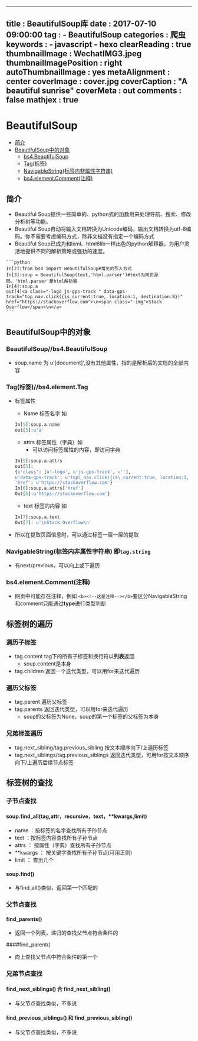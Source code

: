 
---
title : BeautifulSoup库
date : 2017-07-10 09:00:00
tag :
	- BeautifulSoup
categories : 爬虫
keywords :
	- javascript
	- hexo
clearReading : true
thumbnailImage : WechatIMG3.jpeg
thumbnailImagePosition : right
autoThumbnailImage : yes
metaAlignment : center
coverImage : cover.jpg
coverCaption : "A beautiful sunrise"
coverMeta : out
comments : false
mathjex : true
---
<!-- excerpt -->
# BeautifulSoup

* [简介](#简介)
* [BeautifulSoup中的对象](#BeautifulSoup中的对象)
	* [bs4.BeautifulSoup](#BeautifulSoup//bs4.BeautifulSoup)
	* [Tag(标签)](#bs4.element.Tag)
	* [NavigableString(标签内非属性字符串)](#NavigableString标签内非属性字符串)
	* [bs4.element.Comment(注释)](#bs4.element.Comment(注释))

## 简介

- Beautiful Soup提供一些简单的、python式的函数用来处理导航、搜索、修改分析树等功能。
- Beautiful Soup自动将输入文档转换为Unicode编码，输出文档转换为utf-8编码。你不需要考虑编码方式，除非文档没有指定一个编码方式
- Beautiful Soup已成为和lxml、html6lib一样出色的python解释器，为用户灵活地提供不同的解析策略或强劲的速度。
<!-- more -->
	```python
	In[2]:from bs4 import BeautifulSoup#常见的引入方式
	In[3]:soup = BeautifulSoup(text,'html.parser')#text为网页源码，'html.parser'是html解析器
	In[4]:soup.a
	out[4]<a class="-logo js-gps-track " data-gps-track="top_nav.click({is_current:true, location:1, destination:8})" href="https://stackoverflow.com">\n<span class="-img">Stack Overflow</span>\n</a>
	```

## BeautifulSoup中的对象
### BeautifulSoup//bs4.BeautifulSoup

- soup.name 为 u'[document]',没有其他属性，指的是解析后的文档的全部内容


### Tag(标签)//bs4.element.Tag

- 标签属性
	- Name 标签名字 如
	```python
    In[5]:soup.a.name
    out[5]:u'a'
    ```
	- attrs 标签属性（字典）如
		- 可以访问标签属性的内容，即访问字典

	```python
	In[5]:soup.a.attrs
    out[5]:
    {u'class': [u'-logo', u'js-gps-track', u''],
	u'data-gps-track': u'top\_nav.click({is\_current:true, location:1, destination:8})',
 	'href': u'https://stackoverflow.com'}
    In[6]:soup.a.attrs['href']
    Out[6]:u'https://stackoverflow.com'}
	```
	- text 标签的内容 如
	```python
    In[7]:soup.a.text
    Out[7]: u'\nStack Overflow\n'
    ```
- 所以在提取页面信息时，可以通过标签一层一层的提取

### NavigableString(标签内非属性字符串) 即`tag.string`

- 有next/previous，可以向上或下遍历

### bs4.element.Comment(注释)

- 网页中可能存在注释，例如 `<b><!--这是注释--></b>`要区分NavigableString和comment只能通过**type**进行类型判断


## 标签树的遍历
### 遍历子标签

- tag.content tag下的所有子标签和换行符以**列表**返回
	- soup.content是本身
- tag.children 返回一个迭代类型，可以用for来迭代遍历

### 遍历父标签

- tag.parent 遍历父标签
- tag.parents 返回迭代类型，可以用for来迭代遍历
	- soup的父标签为None，soup的第一个标签的父标签为本身

### 兄弟标签遍历

- tag.next\_sibling/tag.previous\_sibling 按文本顺序向下/上遍历标签
- tag.next\_siblings/tag.previous\_siblings 返回迭代类型，可用for按文本顺序向下/上遍历后续节点标签

## 标签树的查找
### 子节点查找
#### soup.find\_all(tag,attr，recursive，text，\*\*kwargs,limit)

- name ：按标签的名字查找所有子孙节点
- text ：按标签内容查找所有子孙节点
- attrs ： 按属性（字典）查找所有子孙节点
- \*\*kwargs ： 按关键字查找所有子孙节点(可用正则)
- limit ： 查出几个

#### soup.find()

- 与find\_all()类似，返回第一个匹配的

### 父节点查找
#### find\_parents()

- 返回一个列表，递归的查找父节点符合条件的

####find\_parent()

- 向上查找父节点中符合条件的第一个


### 兄弟节点查找
#### find\_next\_siblings() 合 find\_next\_sibling()

- 与父节点查找类似，不多说

#### find\_previous\_siblings() 和 find\_previous\_sibling()

- 与父节点查找类似，不多说